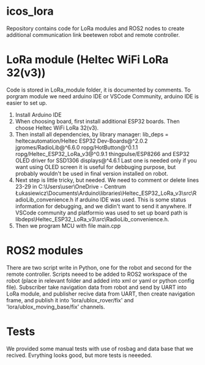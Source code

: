 # icos_lora
Repository contains code for LoRa modules and ROS2 nodes to create additional communication link beetewen robot and remote controller.
# LoRa module (Heltec WiFi LoRa 32(v3))
Code is stored in LoRa_module folder, it is documented by comments. To porgram module we need arduino IDE or VSCode Community, arduino IDE is easier to set up.
1) Install Arduino IDE
2) When choosing board, first install additional ESP32 boards. Then choose Heltec WiFi LoRa 32(v3).
3) Then install all dependencies, by library manager:
  lib_deps =
	heltecautomation/Heltec ESP32 Dev-Boards@^2.0.2
	jgromes/RadioLib@^6.6.0
	ropg/HotButton@^0.1.1
	ropg/Heltec_ESP32_LoRa_v3@^0.9.1
	thingpulse/ESP8266 and ESP32 OLED driver for SSD1306 displays@^4.6.1
  Last one is needed only if you want using OLED screen it is useful for debbuging purpose, but probably wouldn't be used in final version installed on robot.
4) Next step is little tricky, but needed. We need to comment or delete lines 23-29 in C:\Users\user\OneDrive - Centrum Łukasiewicz\Documents\Arduino\libraries\Heltec_ESP32_LoRa_v3\src\RadioLib_convenience.h if arduino IDE was used. This is some status information for debugging, and we didin't want to send it anywhere. If VSCode community and platformio was used to set up board path is libdeps\Heltec_ESP32_LoRa_v3\src\RadioLib_convenience.h.
5) Then we program MCU with file main.cpp
# ROS2 modules
There are two script write in Python, one for the robot and second for the remote controller. Scripts neeed to be added to ROS2 workspace of the robot (place in relevant folder and added into xml or yaml or python config file). Subscriber take navigation data from robot and send by UART into LoRa module, and publisher recive data from UART, then create navigation frame, and publish it into 'lora/ublox_rover/fix' and 'lora/ublox_moving_base/fix' channels.
# Tests
We provided some manual tests with use of rosbag and data base that we recived. Evrything looks good, but more tests is neeeded.
